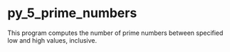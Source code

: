 # py_5_prime_numbers
This program computes the number of prime numbers between specified low and high values, inclusive.
